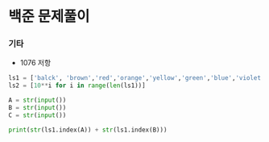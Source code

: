 # 백준 문제풀이
### 기타
- 1076 저항
```python
ls1 = ['balck', 'brown','red','orange','yellow','green','blue','violet','grey','white']
ls2 = [10**i for i in range(len(ls1))]

A = str(input())
B = str(input())
C = str(input())

print(str(ls1.index(A)) + str(ls1.index(B)))
```
